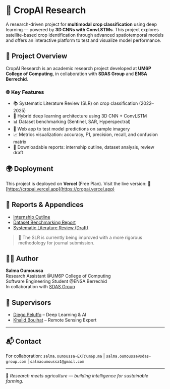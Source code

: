 # 🌾 CropAI Research

A research-driven project for **multimodal crop classification** using deep learning — powered by **3D CNNs with ConvLSTMs**. This project explores satellite-based crop identification through advanced spatiotemporal models and offers an interactive platform to test and visualize model performance.

## 🚀 Project Overview

CropAI Research is an academic research project developed at **UM6P College of Computing**, in collaboration with **SDAS Group** and **ENSA Berrechid**.

### 🌐 Key Features

- 📚 Systematic Literature Review (SLR) on crop classification (2022–2025)
- 🧠 Hybrid deep learning architecture using 3D CNN + ConvLSTM
- 📊 Dataset benchmarking (Sentinel, SAR, Hyperspectral)
- 🧪 Web app to test model predictions on sample imagery
- 📈 Metrics visualization: accuracy, F1, precision, recall, and confusion matrix
- 📂 Downloadable reports: internship outline, dataset analysis, review draft


## 🌍 Deployment

This project is deployed on **Vercel** (Free Plan). Visit the live version:
🔗 [https://cropai.vercel.app](https://cropai.vercel.app)

## 📄 Reports & Appendices

- [Internship Outline](public/files/internship_outline.pdf)
- [Dataset Benchmarking Report](public/files/dataset_benchmarking.pdf)
- [Systematic Literature Review (Draft)](public/files/slr_draft.pdf)

> 📌 The SLR is currently being improved with a more rigorous methodology for journal submission.

## 👩‍💻 Author

**Salma Oumoussa**  
Research Assistant @UM6P College of Computing  
Software Engineering Student @ENSA Berrechid  
In collaboration with [SDAS Group](https://www.sdas-group.com)

## 🧠 Supervisors

- [Diego Peluffo](https://www.linkedin.com/in/diego-peluffo/) – Deep Learning & AI
- [Khalid Bouihat](https://www.linkedin.com/in/khalid-bouihat-ab3b57a0/) – Remote Sensing Expert

---

## 📬 Contact

For collaboration: `salma.oumoussa-EXT@um6p.ma` | `salma.oumoussa@sdas-group.com` | `salmaoumoussa1@gmail.com` 

---

🧪 *Research meets agriculture — building intelligence for sustainable farming.*

